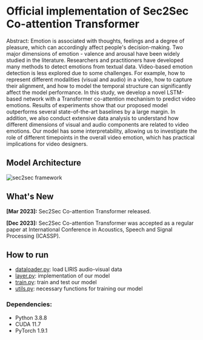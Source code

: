 # Official implementation of Sec2Sec Co-attention Transformer

Abstract: Emotion is associated with thoughts, feelings and a degree of pleasure, which can accordingly affect people's decision-making. Two major dimensions of emotion - valence and arousal have been widely studied in the literature. Researchers and practitioners have developed many methods to detect emotions from textual data. Video-based emotion detection is less explored due to some challenges. For example, how to represent different modalities (visual and audio) in a video, how to capture their alignment, and how to model the temporal structure can significantly affect the model performance. In this study, we develop a novel LSTM-based network with a Transformer co-attention mechanism to predict video emotions. Results of experiments show that our proposed model outperforms several state-of-the-art baselines by a large margin. In addition, we also conduct extensive data analysis to understand how different dimensions of visual and audio components are related to video emotions. Our model has some interpretability, allowing us to investigate the role of different timepoints in the overall video emotion, which has practical implications for video designers. 

## Model Architecture
![sec2sec framework](https://user-images.githubusercontent.com/47902113/225509553-f2c3bada-5691-4c97-a855-73aea9f702f6.png)

## What's New
**[Mar 2023]:** Sec2Sec Co-attention Transformer released.

**[Dec 2023]:** Sec2Sec Co-attention Transformer was accepted as a regular paper at International Conference in Acoustics, Speech and Signal Processing (ICASSP).

## How to run
- [dataloader.py](dataloader.py): load LIRIS audio-visual data
- [layer.py](layer.py): implementation of our model
- [train.py](train.py): train and test our model
- [utils.py](utils.py): necessary functions for training our model

### Dependencies:
- Python 3.8.8
- CUDA 11.7
- PyTorch 1.9.1
